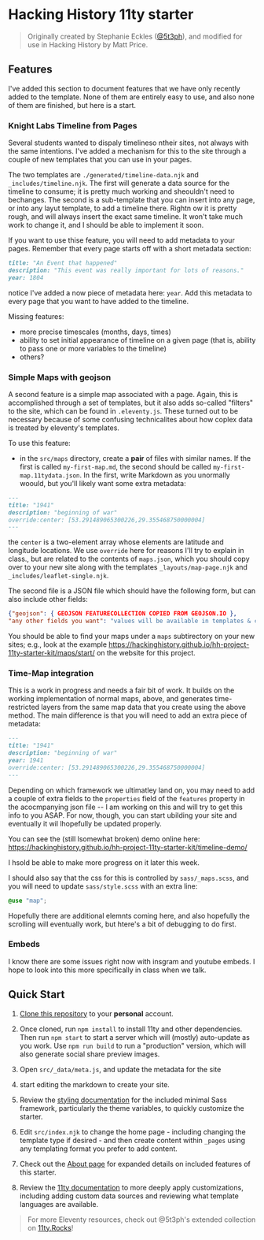 # Hacking History 11ty starter

> Originally created by Stephanie Eckles ([@5t3ph](https://twitter.com/5t3ph)), and modified for use in Hacking History by Matt Price.

## Features

I've added this section to document features that we have only recently added to the template. None of them are entirely easy to use, and also none of them are finished, but here is a start. 

### Knight Labs Timeline from Pages
Several students wanted to dispaly timelineso ntheir sites, not always with the same intentions.  I've added a mechanism for this to the site through a couple of new templates that you can use in your pages.

The two templates are `./generated/timeline-data.njk` and `_includes/timeline.njk`. The first will generate a data source for the timeline to consume; it is pretty much working and sheouldn't need to bechanges. The second is a sub-template that you can insert into any page, or into any layut template, to add a timeline there. Rightn ow it is pretty rough, and will always insert the exact same timeline.  It won't take much work to change it, and I should be able to implement it soon.  

If you want to use thise feature, you will need to add metadata to your pages. Remember that every page starts off with a short metadata section:

``` md
title: "An Event that happened"
description: "This event was really important for lots of reasons."
year: 1804
```
notice I've added a now piece of metadata here: `year`. Add this metadata to every page that you want to have added to the timeline. 

Missing features:
- more precise timescales (months, days, times)
- ability to set initial appearance of timeline on a given page (that is, ability to pass one or more variables to the timeline)
- others?

### Simple Maps with geojson
A second feature is a simple map associated with a page.  Again, this is accomplished through a set of templates, but it also adds so-called "filters" to the site, which can be found in `.eleventy.js`.  These turned out to be necessary because of some confusing technicalites about how coplex data is treated by eleventy's templates. 

To use this feature:

- in the `src/maps` directory, create a **pair** of files with similar names.  If the first is called `my-first-map.md`, the second should be called `my-first-map.11tydata.json`. In the first, write Markdown as you unormally woould, but you'll likely want some extra metadata: 

``` md
---
title: "1941"
description: "beginning of war"
override:center: [53.291489065300226,29.355468750000004]
---
```
the `center` is a two-element array whose elements are latitude and longitude locations. We use `override` here for reasons I'll try to explain in class., but are related to the contents of `maps.json`, which you should copy over to your new site along with the templates `_layouts/map-page.njk` and `_includes/leaflet-single.njk`. 

The second file is a JSON file which should have the following form, but can also include other fields:

``` json
{"geojson": { GEOJSON FEATURECOLLECTION COPIED FROM GEOJSON.IO },
"any other fields you want": "values will be available in templates & can be used instead of frontmatter"}
```

You should be able to find your maps under a `maps` subtirectory on your new sites; e.g., look at the example https://hackinghistory.github.io/hh-project-11ty-starter-kit/maps/start/ on the website for this project. 

### Time-Map integration

This is a work in progress and needs a fair bit of work. It builds on the working implementation of normal maps, above, and generates time-restricted layers from the same map data that you create using the above method.  The main difference is that you will need to add an extra piece of metadata:

``` md
---
title: "1941"
description: "beginning of war"
year: 1941
override:center: [53.291489065300226,29.355468750000004]
---
```

Depending on which framework we ultimatley land on, you may need to add a couple of extra fields to the `properties` field of the `features` property in the acocmpanying json file -- I am working on this and will try to get this info to you ASAP. For now, though, you can start ubilding your site and eventually it wil lhopefully be updated properly.  

You can see the (still lsomewhat broken) demo online here: https://hackinghistory.github.io/hh-project-11ty-starter-kit/timeline-demo/ 

I hsold be able to make more progress on it later this week.

I should also say that the css for this is controlled by `sass/_maps.scss`, and you will need to update `sass/style.scss` with an extra line:  
```scss
@use "map";
```

Hopefully there are additional elemnts coming here, and also hopefully the scrolling will eventually work, but htere's a bit of debugging to do first.  

### Embeds

I know there are some issues right now with insgram and youtube embeds.  I hope to look into this more specifically in class when we talk.  



## Quick Start

1. [Clone this repository](https://github.com/HackingHistory/hh-project-11ty-starter-kit)
to your **personal** account.

1. Once cloned, run `npm install` to install 11ty and other dependencies. Then run `npm start`
to start a server which will (mostly) auto-update as you work.
Use `npm run build` to run a "production" version, which will also generate
social share preview images.

1. Open `src/_data/meta.js`, and update the metadata for the site

1. start editing the markdown to create your site.

1. Review the [styling documentation](https://5t3ph.github.io/html-sass-jumpstart/)
for the included minimal Sass framework, particularly the theme variables,
to quickly customize the starter.

1. Edit `src/index.njk` to change the home page - including changing the template type if desired - and then create content within `_pages` using any templating format you prefer to add content.

1. Check out the [About page](/about/) for expanded details on included features of this starter.

1. Review the [11ty documentation](https://11ty.dev) to more deeply apply customizations, including adding custom data sources and reviewing what template languages are available.

<!-- <h3 class="tdbc-h4">Is Netlify hosting required?</h3>

It's not required, but highly recommended, and is also how the build process is setup to run
against. -->

> For more Eleventy resources, check out @5t3ph's extended collection on [11ty.Rocks](https://11ty.rocks)!
